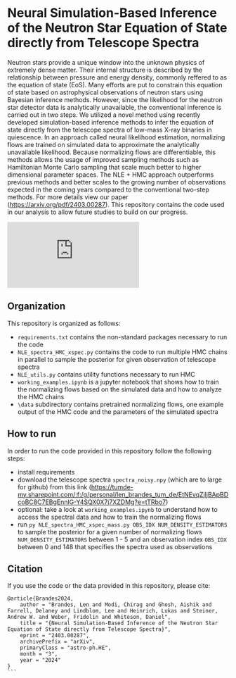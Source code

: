 # Neural Simulation-Based Inference of the Neutron Star Equation of State directly from Telescope Spectra

Neutron stars provide a unique window into the unknown physics of extremely dense matter. Their internal structure is described by the relationship between pressure and energy density, commonly reffered to as the equation of state (EoS). Many efforts are put to constrain this equation of state based on astrophysical observations of neutron stars using Bayesian inference methods. However, since the likelihood for the neutron star detector data is analytically unavailable, the conventional inference is carried out in two steps. We utilized a novel method using recently developed simulation-based inference methods to infer the equation of state directly from the telescope spectra of low-mass X-ray binaries in quiescence. In an approach called neural likelihood estimation, normalizing flows are trained on simulated data to approximate the analytically unavailable likelihood. Because normalizing flows are differentiable, this methods allows the usage of improved sampling methods such as Hamiltonian Monte Carlo sampling that scale much better to higher dimensional parameter spaces. The NLE + HMC approach outperforms previous methods and better scales to the growing number of observations expected in the coming years compared to the conventional two-step methods. For more details view our paper (https://arxiv.org/pdf/2403.00287). This repository contains the code used in our analysis to allow future studies to build on our progress.

![alt text](https://github.com/lenjonah/neutron_star_inference/blob/illustration_new.pdf?raw=true)

## Organization

This repository is organized as follows: 

- `requirements.txt` contains the non-standard packages necessary to run the code
- `NLE_spectra_HMC_xspec.py` contains the code to run multiple HMC chains in parallel to sample the posterior for given observation of telescope spectra
- `NLE_utils.py` contains utility functions necessary to run HMC
- `working_examples.ipynb` is a jupyter notebook that shows how to train the normalizing flows based on the simulated data and how to analyze the HMC chains
- `\data` subdirectory contains pretrained normalizing flows, one example output of the HMC code and the parameters of the simulated spectra

## How to run 

In order to run the code provided in this repository follow the following steps: 

- install requirements
- download the telescope spectra `spectra_noisy.npy` (which are to large for github) from this link (https://tumde-my.sharepoint.com/:f:/g/personal/len_brandes_tum_de/EtNEvqZjljBApBDcoBC8C7EBgEnnlG-Y4SQX0X7j7XZDMg?e=tTRbo7)
- optional: take a look at `working_examples.ipynb` to understand how to access the spectral data and how to train the normalizing flows
- run `py NLE_spectra_HMC_xspec_mass.py OBS_IDX NUM_DENSITY_ESTIMATORS` to sample the posterior for a given number of normalizing flows `NUM_DENSITY_ESTIMATORS` between 1 - 5 and an observation index `OBS_IDX` between 0 and 148 that specifies the spectra used as observations

## Citation

If you use the code or the data provided in this repository, please cite: 

````
@article{Brandes2024,
    author = "Brandes, Len and Modi, Chirag and Ghosh, Aishik and Farrell, Delaney and Lindblom, Lee and Heinrich, Lukas and Steiner, Andrew W. and Weber, Fridolin and Whiteson, Daniel",
    title = "{Neural Simulation-Based Inference of the Neutron Star Equation of State directly from Telescope Spectra}",
    eprint = "2403.00287",
    archivePrefix = "arXiv",
    primaryClass = "astro-ph.HE",
    month = "3",
    year = "2024"
}
```

